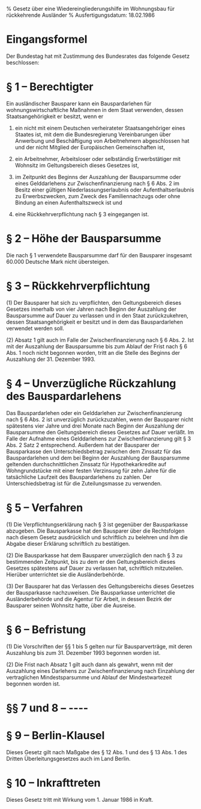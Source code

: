 % Gesetz über eine Wiedereingliederungshilfe im Wohnungsbau für rückkehrende Ausländer
% Ausfertigungsdatum: 18.02.1986
 
# Eingangsformel

Der Bundestag hat mit Zustimmung des Bundesrates das folgende Gesetz beschlossen:

# § 1 – Berechtigter

Ein ausländischer Bausparer kann ein Bauspardarlehen für wohnungswirtschaftliche Maßnahmen in dem Staat verwenden, dessen Staatsangehörigkeit er besitzt, wenn er

1. ein nicht mit einem Deutschen verheirateter Staatsangehöriger eines Staates ist, mit dem die Bundesregierung Vereinbarungen über Anwerbung und Beschäftigung von Arbeitnehmern abgeschlossen hat und der nicht Mitglied der Europäischen Gemeinschaften ist,

2. ein Arbeitnehmer, Arbeitsloser oder selbständig Erwerbstätiger mit Wohnsitz im Geltungsbereich dieses Gesetzes ist,

3. im Zeitpunkt des Beginns der Auszahlung der Bausparsumme oder eines Gelddarlehens zur Zwischenfinanzierung nach § 6 Abs. 2 im Besitz einer gültigen Niederlassungserlaubnis oder Aufenthaltserlaubnis zu Erwerbszwecken, zum Zweck des Familiennachzugs oder ohne Bindung an einen Aufenthaltszweck ist und

4. eine Rückkehrverpflichtung nach § 3 eingegangen ist.

# § 2 – Höhe der Bausparsumme

Die nach § 1 verwendete Bausparsumme darf für den Bausparer insgesamt 60.000 Deutsche Mark nicht übersteigen.

# § 3 – Rückkehrverpflichtung

(1) Der Bausparer hat sich zu verpflichten, den Geltungsbereich dieses Gesetzes innerhalb von vier Jahren nach Beginn der Auszahlung der Bausparsumme auf Dauer zu verlassen und in den Staat zurückzukehren, dessen Staatsangehörigkeit er besitzt und in dem das Bauspardarlehen verwendet werden soll.

(2) Absatz 1 gilt auch im Falle der Zwischenfinanzierung nach § 6 Abs. 2. Ist mit der Auszahlung der Bausparsumme bis zum Ablauf der Frist nach § 6 Abs. 1 noch nicht begonnen worden, tritt an die Stelle des Beginns der Auszahlung der 31. Dezember 1993.

# § 4 – Unverzügliche Rückzahlung des Bauspardarlehens

Das Bauspardarlehen oder ein Gelddarlehen zur Zwischenfinanzierung nach § 6 Abs. 2 ist unverzüglich zurückzuzahlen, wenn der Bausparer nicht spätestens vier Jahre und drei Monate nach Beginn der Auszahlung der Bausparsumme den Geltungsbereich dieses Gesetzes auf Dauer verläßt. Im Falle der Aufnahme eines Gelddarlehens zur Zwischenfinanzierung gilt § 3 Abs. 2 Satz 2 entsprechend. Außerdem hat der Bausparer der Bausparkasse den Unterschiedsbetrag zwischen dem Zinssatz für das Bauspardarlehen und dem bei Beginn der Auszahlung der Bausparsumme geltenden durchschnittlichen Zinssatz für Hypothekarkredite auf Wohngrundstücke mit einer festen Verzinsung für zehn Jahre für die tatsächliche Laufzeit des Bauspardarlehens zu zahlen. Der Unterschiedsbetrag ist für die Zuteilungsmasse zu verwenden.

# § 5 – Verfahren

(1) Die Verpflichtungserklärung nach § 3 ist gegenüber der Bausparkasse abzugeben. Die Bausparkasse hat den Bausparer über die Rechtsfolgen nach diesem Gesetz ausdrücklich und schriftlich zu belehren und ihm die Abgabe dieser Erklärung schriftlich zu bestätigen.

(2) Die Bausparkasse hat dem Bausparer unverzüglich den nach § 3 zu bestimmenden Zeitpunkt, bis zu dem er den Geltungsbereich dieses Gesetzes spätestens auf Dauer zu verlassen hat, schriftlich mitzuteilen. Hierüber unterrichtet sie die Ausländerbehörde.

(3) Der Bausparer hat das Verlassen des Geltungsbereichs dieses Gesetzes der Bausparkasse nachzuweisen. Die Bausparkasse unterrichtet die Ausländerbehörde und die Agentur für Arbeit, in dessen Bezirk der Bausparer seinen Wohnsitz hatte, über die Ausreise.

# § 6 – Befristung

(1) Die Vorschriften der §§ 1 bis 5 gelten nur für Bausparverträge, mit deren Auszahlung bis zum 31. Dezember 1993 begonnen worden ist.

(2) Die Frist nach Absatz 1 gilt auch dann als gewahrt, wenn mit der Auszahlung eines Darlehens zur Zwischenfinanzierung nach Einzahlung der vertraglichen Mindestsparsumme und Ablauf der Mindestwartezeit begonnen worden ist.

# §§ 7 und 8 – ----

# § 9 – Berlin-Klausel

Dieses Gesetz gilt nach Maßgabe des § 12 Abs. 1 und des § 13 Abs. 1 des Dritten Überleitungsgesetzes auch im Land Berlin.

# § 10 – Inkrafttreten

Dieses Gesetz tritt mit Wirkung vom 1. Januar 1986 in Kraft.
